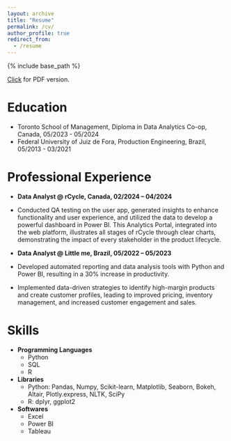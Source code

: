 ```yaml
---
layout: archive
title: "Resume"
permalink: /cv/
author_profile: true
redirect_from:
  - /resume
---
```


{% include base_path %}

[Click](https://gjbellei.github.io/files/GabrielBellei-DataAnalyst.pdf) for PDF version.

Education
======
* Toronto School of Management, Diploma in Data Analytics Co-op, Canada, 05/2023 - 05/2024
* Federal University of Juiz de Fora, Production Engineering, Brazil, 05/2013 - 03/2021


Professional Experience
======
* **Data Analyst @ rCycle, Canada, 02/2024 – 04/2024**
 
* Conducted QA testing on the user app, generated insights to enhance functionality and user experience, and utilized the data to develop a powerful dashboard in Power BI. This Analytics Portal, integrated into the web platform, illustrates all stages of rCycle through clear charts, demonstrating the impact of every stakeholder in the product lifecycle.

* **Data Analyst @ Little me, Brazil, 05/2022 – 05/2023**
 
* Developed automated reporting and data analysis tools with Python and Power BI, resulting in a 30% increase in
productivity.
* Implemented data-driven strategies to identify high-margin products and create customer profiles, leading to improved
pricing, inventory management, and increased customer engagement and sales.
  
Skills
======
* **Programming Languages**
  * Python
  * SQL
  * R
* **Libraries**
  * Python: Pandas, Numpy, Scikit-learn, Matplotlib, Seaborn, Bokeh, Altair, Plotly.express, NLTK, SciPy
  * R: dplyr, ggplot2
* **Softwares**
  * Excel
  * Power BI
  * Tableau
